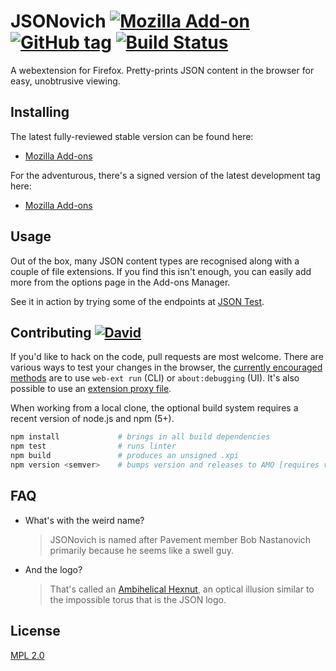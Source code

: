 # JSONovich [![Mozilla Add-on](https://img.shields.io/amo/v/jsonovich.svg)](https://addons.mozilla.org/firefox/addon/jsonovich/) [![GitHub tag](https://img.shields.io/github/tag/JSONovich/jsonovich.svg)](https://github.com/JSONovich/jsonovich/tags) [![Build Status](https://semaphoreci.com/api/v1/jsonovich/jsonovich/branches/master/shields_badge.svg)](https://semaphoreci.com/jsonovich/jsonovich)
A webextension for Firefox. Pretty-prints JSON content in the browser for easy, unobtrusive viewing.

## Installing
The latest fully-reviewed stable version can be found here:
- [Mozilla Add-ons](https://addons.mozilla.org/firefox/addon/jsonovich/)

For the adventurous, there's a signed version of the latest development tag here:
- [Mozilla Add-ons](https://addons.mozilla.org/firefox/addon/jsonovich/#beta-channel)

## Usage
Out of the box, many JSON content types are recognised along with a couple of file extensions. If you find this isn't enough, you can easily add more from the options page in the Add-ons Manager.

See it in action by trying some of the endpoints at [JSON Test](http://www.jsontest.com/).

## Contributing [![David](https://img.shields.io/david/dev/JSONovich/jsonovich.svg)](https://david-dm.org/JSONovich/jsonovich?type=dev)
If you'd like to hack on the code, pull requests are most welcome. There are various ways to test your changes in the browser, the [currently encouraged methods](https://developer.mozilla.org/Add-ons/WebExtensions/Temporary_Installation_in_Firefox) are to use `web-ext run` (CLI) or `about:debugging` (UI). It's also possible to use an [extension proxy file](https://developer.mozilla.org/Add-ons/Setting_up_extension_development_environment#Firefox_extension_proxy_file).

When working from a local clone, the optional build system requires a recent version of node.js and npm (5+).
```sh
npm install             # brings in all build dependencies
npm test                # runs linter
npm build               # produces an unsigned .xpi
npm version <semver>    # bumps version and releases to AMO [requires valid API keys]
```

## FAQ
- What's with the weird name?
  > JSONovich is named after Pavement member Bob Nastanovich primarily because he seems like a swell guy.
- And the logo?
  > That's called an [Ambihelical Hexnut](http://mathworld.wolfram.com/AmbihelicalHexnut.html), an optical illusion similar to the impossible torus that is the JSON logo.

## License
[MPL 2.0](https://www.mozilla.org/MPL/2.0/)
